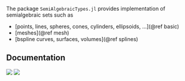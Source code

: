 
The package `SemiAlgebraicTypes.jl` provides implementation of semialgebraic sets such as

- [points, lines, spheres, cones, cylinders, ellipsoids, ...](@ref basic)
- [meshes](@ref mesh)
- [bspline curves, surfaces, volumes](@ref splines) 


## Documentation

[![](https://img.shields.io/badge/docs-blue.svg)](https://AlgebraicGeometricModeling.github.io/SemiAlgebraicTypes.jl)
[![](https://img.shields.io/badge/source-orange.svg)](https://github.com/AlgebraicGeometricModeling/SemiAlgebraicTypes.jl)
